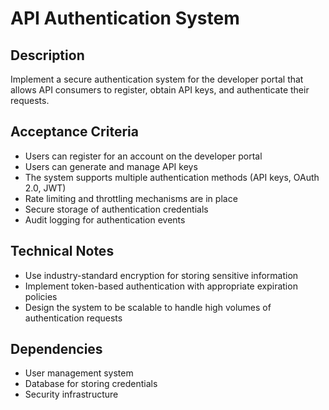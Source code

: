 # API Authentication System

## Description
Implement a secure authentication system for the developer portal that allows API consumers to register, obtain API keys, and authenticate their requests.

## Acceptance Criteria
- Users can register for an account on the developer portal
- Users can generate and manage API keys
- The system supports multiple authentication methods (API keys, OAuth 2.0, JWT)
- Rate limiting and throttling mechanisms are in place
- Secure storage of authentication credentials
- Audit logging for authentication events

## Technical Notes
- Use industry-standard encryption for storing sensitive information
- Implement token-based authentication with appropriate expiration policies
- Design the system to be scalable to handle high volumes of authentication requests

## Dependencies
- User management system
- Database for storing credentials
- Security infrastructure
